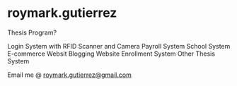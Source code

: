 # roymark.gutierrez

Thesis Program? 

Login System with RFID Scanner and Camera
Payroll System
School System
E-commerce Websit
Blogging Website
Enrollment System
Other Thesis System

Email me @ roymark.gutierrez@gmail.com
